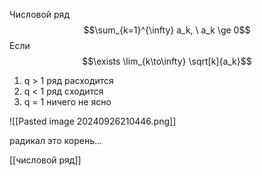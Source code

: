 Числовой ряд $$\sum_{k=1}^{\infty} a_k, \ a_k \ge 0$$
Если $$\exists \lim_{k\to\infty} \sqrt[k]{a_k}$$
1) q > 1 ряд расходится
2) q < 1 ряд cходится
3) q = 1 ничего не ясно



![[Pasted image 20240926210446.png]]

радикал это корень...

[[числовой ряд]]